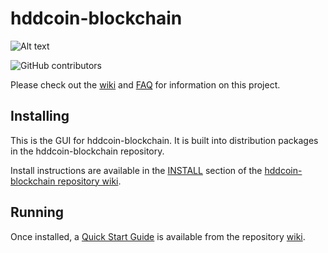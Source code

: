 # hddcoin-blockchain
![Alt text](https://www.hddcoin.org/img/hddcoin_logo.svg)

![GitHub contributors](https://img.shields.io/github/contributors/HDDcoin-Network/hddcoin-blockchain?logo=GitHub)

Please check out the [wiki](https://github.com/HDDcoin-Network/hddcoin-blockchain/wiki)
and [FAQ](https://github.com/HDDcoin-Network/hddcoin-blockchain/wiki/FAQ) for
information on this project.

## Installing

This is the GUI for hddcoin-blockchain. It is built into distribution packages in the hddcoin-blockchain repository.

Install instructions are available in the
[INSTALL](https://github.com/HDDcoin-Network/hddcoin-blockchain/wiki/INSTALL)
section of the
[hddcoin-blockchain repository wiki](https://github.com/HDDcoin-Network/hddcoin-blockchain/wiki).

## Running

Once installed, a
[Quick Start Guide](https://github.com/HDDcoin-Network/hddcoin-blockchain/wiki/Quick-Start-Guide)
is available from the repository
[wiki](https://github.com/HDDcoin-Network/hddcoin-blockchain/wiki).

